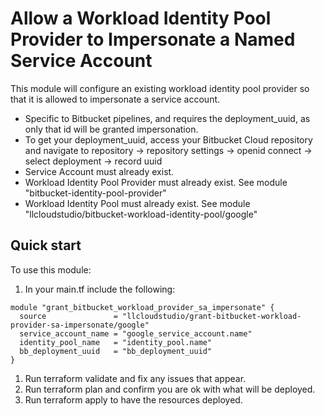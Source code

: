 # Allow a Workload Identity Pool Provider to Impersonate a Named Service Account

This module will configure an existing workload identity pool provider so that it is allowed to impersonate a service account. 
* Specific to Bitbucket pipelines, and requires the deployment_uuid, as only that id will be granted impersonation.
* To get your deployment_uuid, access your Bitbucket Cloud repository and navigate to repository -> repository settings -> openid connect -> select deployment -> record uuid
* Service Account must already exist. 
* Workload Identity Pool Provider must already exist. See module "bitbucket-identity-pool-provider"
* Workload Identity Pool must already exist. See module "llcloudstudio/bitbucket-workload-identity-pool/google"


## Quick start

To use this module: 

1. In your main.tf include the following: 
```
module "grant_bitbucket_workload_provider_sa_impersonate" {
  source               = "llcloudstudio/grant-bitbucket-workload-provider-sa-impersonate/google"
  service_account_name = "google_service_account.name"
  identity_pool_name   = "identity_pool.name"
  bb_deployment_uuid   = "bb_deployment_uuid"
}
```
1. Run terraform validate and fix any issues that appear.    
1. Run terraform plan and confirm you are ok with what will be deployed.   
1. Run terraform apply to have the resources deployed.
